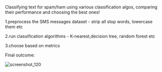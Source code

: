 Classifying text for spam/ham using various classification algos, comparing their performance and choosing the best ones!

1.preprocess the SMS messages dataset - strip all stop words, lowercase them etc

2.run classification algorithms - K-nearest,decision tree, random forest etc

3.choose based on metrics

Final outcome:

![screenshot_120](https://user-images.githubusercontent.com/4441068/47693111-2b637980-dc1a-11e8-8ff5-fe8cb7bd9579.png)


